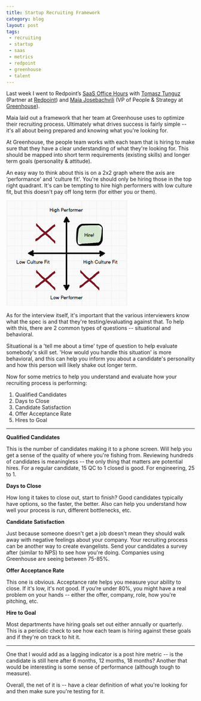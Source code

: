 ```yaml
---
title: Startup Recruiting Framework
category: blog
layout: post
tags:
 - recruiting
 - startup
 - saas
 - metrics
 - redpoint
 - greenhouse
 - talent	
---
```


Last week I went to Redpoint’s [SaaS Office Hours](http://saasofficehours.com/) with [Tomasz Tunguz](https://twitter.com/ttunguz) (Partner at [Redpoint](http://www.redpoint.com/)) and [Maia Josebachvili](https://twitter.com/Josebachvili) (VP of People & Strategy at [Greenhouse](http://greenhouse.io/)). 

Maia laid out a framework that her team at Greenhouse uses to optimize their recruiting process. Ultimately what drives success is fairly simple -- it's all about being prepared and knowing what you're looking for. 

At Greenhouse, the people team works with each team that is hiring to make sure that they have a clear understanding of what they're looking for. This should be mapped into short term requirements (existing skills) and longer term goals (personality & attitude). 

An easy way to think about this is on a 2x2 graph where the axis are 'performance' and 'culture fit'. You're should only be hiring those in the top right quadrant. It's can be tempting to hire high performers with low culture fit, but this doesn't pay off long term (for either you or them). 

![recruiting_matrix.png](/images/recruiting_matrix.png)

As for the interview itself, it's important that the various interviewers know what the spec is and that they're testing/evaluating against that. To help with this, there are 2 common types of questions -- situational and behavioral. 

Situational is a 'tell me about a time' type of question to help evaluate somebody's skill set. 'How would you handle this situation' is more behavioral, and this can help you inform you about a candidate's personality and how this person will likely shake out longer term. 

Now for some metrics to help you understand and evaluate how your recruiting process is performing:  

1. Qualified Candidates
2. Days to Close
3. Candidate Satisfaction
4. Offer Acceptance Rate
5. Hires to Goal

<hr>

__Qualified Candidates__

This is the number of candidates making it to a phone screen. Will help you get a sense of the quality of where you're fishing from. Reviewing hundreds of candidates is meaningless -- the only thing that matters are potential hires. For a regular candidate, 15 QC to 1 closed is good. For engineering, 25 to 1.

__Days to Close__

How long it takes to close out, start to finish? Good candidates typically have options, so the faster, the better. Also can help you understand how well your process is run, different bottlenecks, etc.

__Candidate Satisfaction__

Just because someone doesn't get a job doesn't mean they should walk away with negative feelings about your company. Your recruiting process can be another way to create evangelists. Send your candidates a survey after (similar to NPS) to see how you're doing. Companies using Greenhouse are seeing between 75-85%.

__Offer Acceptance Rate__

This one is obvious. Acceptance rate helps you measure your ability to close. If it's low, it's not good. If you’re under 80%, you might have a real problem on your hands -- either the offer, company, role, how you're pitching, etc. 

__Hire to Goal__

Most departments have hiring goals set out either annually or quarterly. This is a periodic check to see how each team is hiring against these goals and if they're on track to hit it.

<hr>

One that I would add as a lagging indicator is a post hire metric -- is the candidate is still here after 6 months, 12 months, 18 months? Another that would be interesting is some sense of performance (although tough to measure).

Overall, the net of it is -- have a clear definition of what you're looking for and then make sure you're testing for it.   
